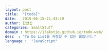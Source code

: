 ```yaml
---
layout: post
title:  "[todo]"
date:   2019-06-15-21:43:59
author: 한만섭
categories: SmallStuff
domain : https://13akstjq.github.io/todo-web/
desc  : "To Do List를 저장할 수 있는 웹입니다."
language :	"JavaScript" 
---
```

